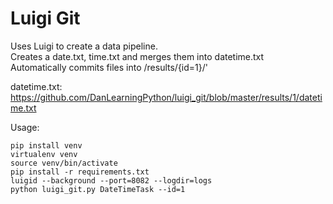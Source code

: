 # Luigi Git
Uses Luigi to create a data pipeline.  
Creates a date.txt, time.txt and merges them into datetime.txt  
Automatically commits files into /results/{id=1}/'

datetime.txt: https://github.com/DanLearningPython/luigi_git/blob/master/results/1/datetime.txt

Usage:

```
pip install venv
virtualenv venv
source venv/bin/activate
pip install -r requirements.txt
luigid --background --port=8082 --logdir=logs
python luigi_git.py DateTimeTask --id=1
```
